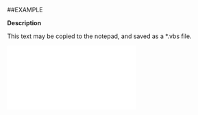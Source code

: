 

##EXAMPLE

**Description**

This text may be copied to the notepad, and saved as a *.vbs file.

![](../../Examples/vbs/ClientScript.OnCurrentContactCreated.vbs.txt)





